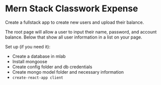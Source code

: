 # Mern Stack Classwork Expense

Create a fullstack app to create new users and upload their balance.

The root page will allow a user to input their name, password, and account balance. 
Below that show all user information in a list on your page.

Set up (if you need it):
- Create a database in mlab
- Install mongoose
- Create config folder and db credentials
- Create mongo model folder and necessary information
- ```create-react-app client```
